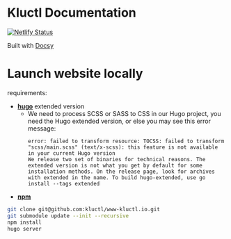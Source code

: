 # Kluctl Documentation

[![Netlify Status](https://api.netlify.com/api/v1/badges/02a02d5e-b26e-495c-be3d-946de035115b/deploy-status)](https://app.netlify.com/sites/kluctl/deploys)

Built with [Docsy](https://github.com/google/docsy)

# Launch website locally

requirements:
- **[hugo](https://github.com/gohugoio/hugo/releases)** extended version
  - We need to process SCSS or SASS to CSS in our Hugo project, 
    you need the Hugo extended version, or else you may see this error message:
    ```
    error: failed to transform resource: TOCSS: failed to transform "scss/main.scss" (text/x-scss): this feature is not available in your current Hugo version 
    We release two set of binaries for technical reasons. The extended version is not what you get by default for some installation methods. On the release page, look for archives with extended in the name. To build hugo-extended, use go install --tags extended
    ```
- **[npm](https://docs.npmjs.com/downloading-and-installing-node-js-and-npm)**

```bash
git clone git@github.com:kluctl/www-kluctl.io.git
git submodule update --init --recursive
npm install
hugo server
```
